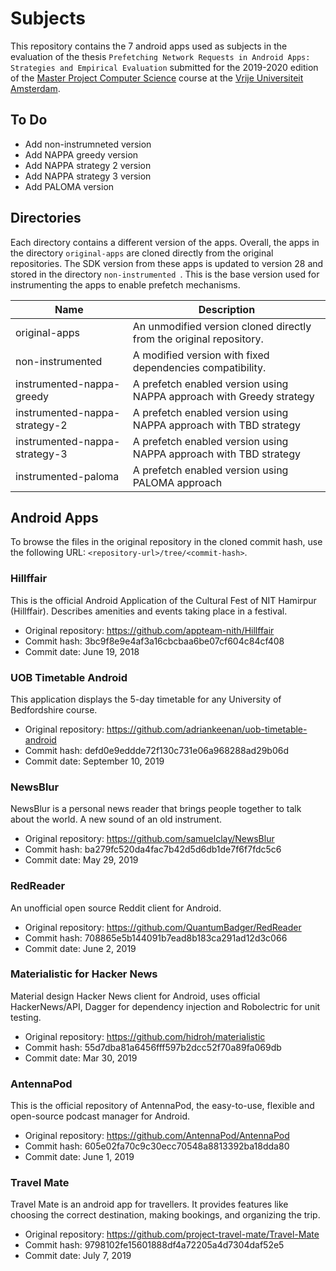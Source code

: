# Subjects

This repository contains the 7 android apps used as subjects in the evaluation of the thesis 
`Prefetching Network Requests in Android Apps: Strategies and Empirical Evaluation` 
submitted for the 2019-2020 edition of 
the [Master Project Computer Science](https://studiegids.vu.nl/en/Master/2019-2020/computer-science/XM_0011) course 
at the [Vrije Universiteit Amsterdam](https://www.vu.nl/en).

## To Do

- Add non-instrumneted version
- Add NAPPA greedy version
- Add NAPPA strategy 2 version
- Add NAPPA strategy 3 version
- Add PALOMA version

## Directories

Each directory contains a different version of the apps.
Overall, the apps in the directory `original-apps` are cloned directly from the original repositories. 
The SDK version from these apps is updated to version 28 and stored in the directory `non-instrumented `.
This is the base version used for instrumenting the apps to enable prefetch mechanisms. 

| Name                          | Description                                                          |
|-------------------------------|----------------------------------------------------------------------|
| original-apps                 | An unmodified version cloned directly from the original repository.  |
| non-instrumented              | A modified version with fixed dependencies compatibility.            |
| instrumented-nappa-greedy     | A prefetch enabled version using NAPPA approach with Greedy strategy |
| instrumented-nappa-strategy-2 | A prefetch enabled version using NAPPA approach with TBD strategy    |
| instrumented-nappa-strategy-3 | A prefetch enabled version using NAPPA approach with TBD strategy    |
| instrumented-paloma           | A prefetch enabled version using PALOMA approach                     |

## Android Apps

To browse the files in the original repository in the cloned commit hash, use the following URL: 
`<repository-url>/tree/<commit-hash>`.

### Hillffair

This is the official Android Application of the Cultural Fest of NIT Hamirpur (Hillffair). 
Describes amenities and events taking place in a festival.

- Original repository: https://github.com/appteam-nith/Hillffair
- Commit hash: 3bc9f8e9e4af3a16cbcbaa6be07cf604c84cf408
- Commit date: June 19, 2018

### UOB Timetable Android

This application displays the 5-day timetable for any University of Bedfordshire course.

- Original repository: https://github.com/adriankeenan/uob-timetable-android
- Commit hash: defd0e9eddde72f130c731e06a968288ad29b06d
- Commit date: September 10, 2019

### NewsBlur

NewsBlur is a personal news reader that brings people together to talk about the world. A new sound of an old instrument. 

- Original repository: https://github.com/samuelclay/NewsBlur
- Commit hash: ba279fc520da4fac7b42d5d6db1de7f6f7fdc5c6
- Commit date: May 29, 2019

### RedReader

An unofficial open source Reddit client for Android. 

- Original repository: https://github.com/QuantumBadger/RedReader
- Commit hash: 708865e5b144091b7ead8b183ca291ad12d3c066
- Commit date: June 2, 2019

### Materialistic for Hacker News

Material design Hacker News client for Android, uses official HackerNews/API, Dagger for dependency injection and Robolectric for unit testing.

- Original repository: https://github.com/hidroh/materialistic
- Commit hash: 55d7dba81a6456fff597b2dcc52f70a89fa069db
- Commit date: Mar 30, 2019

### AntennaPod

This is the official repository of AntennaPod, the easy-to-use, flexible and open-source podcast manager for Android.

- Original repository: https://github.com/AntennaPod/AntennaPod
- Commit hash: 605e02fa70c9c30ecc70548a8813392ba18dda80
- Commit date: June 1, 2019

### Travel Mate

Travel Mate is an android app for travellers. 
It provides features like choosing the correct destination, making bookings, and organizing the trip.

- Original repository: https://github.com/project-travel-mate/Travel-Mate
- Commit hash: 9798102fe15601888df4a72205a4d7304daf52e5
- Commit date: July 7, 2019

